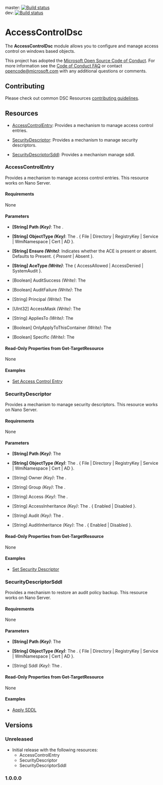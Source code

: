 master: [![Build status](https://ci.appveyor.com/api/projects/status/fg26tpfjv7odbgbu/branch/master?svg=true)](https://ci.appveyor.com/project/PowerShell/AccessControlDsc/branch/master)  
dev: [![Build status](https://ci.appveyor.com/api/projects/status/fg26tpfjv7odbgbu/branch/Dev?svg=true)](https://ci.appveyor.com/project/PowerShell/AccessControlDsc/branch/dev)

# AccessControlDsc

The **AccessControlDsc** module allows you to configure and manage access control on windows based objects.

This project has adopted the [Microsoft Open Source Code of Conduct](
  https://opensource.microsoft.com/codeofconduct/).
For more information see the [Code of Conduct FAQ](
  https://opensource.microsoft.com/codeofconduct/faq/) 
or contact [opencode@microsoft.com](mailto:opencode@microsoft.com) with any additional questions 
or comments.

## Contributing
Please check out common DSC Resources [contributing guidelines](
  https://github.com/PowerShell/DscResources/blob/master/CONTRIBUTING.md).

## Resources

* [AccessControlEntry](#AccessControlEntry): Provides a mechanism to manage access control entries. 

* [SecurityDescriptor](#SecurityDescriptor): Provides a mechanism to manage security descriptors. 

* [SecurityDescriptorSddl](#SecurityDescriptorSddl): Provides a mechanism manage sddl.

### AccessControlEntry
Provides a mechanism to manage access control entries.
This resource works on Nano Server.

#### Requirements

None

#### Parameters

* **[String] Path _(Key)_**: The .

* **[String] ObjectType _(Key)_**: The . 
{ File | Directory | RegistryKey | Service | WmiNamespace | Cert | AD }.

* **[String] Ensure _(Write)_**: Indicates whether the ACE is present or absent. 
Defaults to Present. { *Present* | Absent }.

* **[String] AceType _(Write)_**: The 
{ AccessAllowed | AccessDenied | SystemAudit }.

* [Boolean] AuditSuccess _(Write)_: The

* [Boolean] AuditFailure _(Write)_: The

* [String] Principal _(Write)_: The

* [UInt32] AccessMask _(Write)_: The

* [String] AppliesTo _(Write)_: The

* [Boolean] OnlyApplyToThisContainer _(Write)_: The

* [Boolean] Specific _(Write)_: The



#### Read-Only Properties from Get-TargetResource

None

#### Examples

* [Set Access Control Entry](
  https://github.com/PowerShell/AccessControlDsc/blob/master/Examples/Sample_AccessControlEntry.ps1)

### SecurityDescriptor
Provides a mechanism to manage security descriptors. 
This resource works on Nano Server.

#### Requirements

None

#### Parameters

* **[String] Path _(Key)_**: The  

* **[String] ObjectType _(Key)_**: The .
{ File | Directory | RegistryKey | Service | WmiNamespace | Cert | AD }.

* [String] Owner _(Key)_: The .

* [String] Group _(Key)_: The .

* [String] Access _(Key)_: The .

* [String] AccessInheritance _(Key)_: The .
{ Enabled | Disabled }.

* [String] Audit _(Key)_: The .

* [String] AuditInheritance _(Key)_: The .
{ Enabled | Disabled }.



#### Read-Only Properties from Get-TargetResource

None

#### Examples

* [Set Security Descriptor](
  https://github.com/PowerShell/AccessControlDsc/blob/master/Examples/Sample_SecurityDescriptor.ps1)

### SecurityDescriptorSddl
Provides a mechanism to restore an audit policy backup.
This resource works on Nano Server.

#### Requirements

None

#### Parameters

* **[String] Path _(Key)_**: The  

* **[String] ObjectType _(Key)_**: The .
{ File | Directory | RegistryKey | Service | WmiNamespace | Cert | AD }.

* [String] Sddl _(Key)_: The .


#### Read-Only Properties from Get-TargetResource

None

#### Examples

* [Apply SDDL](
  https://github.com/PowerShell/AccessControlDsc/blob/master/Examples/Sample_SecurityDescriptorSddl.ps1)

## Versions

### Unreleased

* Initial release with the following resources:
 
  * AccessControlEntry
  * SecurityDescriptor
  * SecurityDescriptorSddl

### 1.0.0.0
